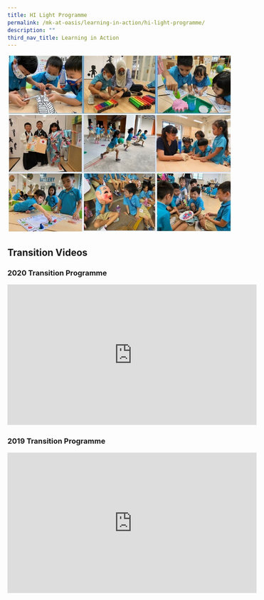 ```yaml
---
title: HI Light Programme
permalink: /mk-at-oasis/learning-in-action/hi-light-programme/
description: ""
third_nav_title: Learning in Action
---
```

![](/images/photo%20collage%20hi-light.jpg)

## Transition Videos
### 2020 Transition Programme

<iframe width="560" height="315" src="https://www.youtube.com/embed/1lX4REoRVL4" title="YouTube video player" frameborder="0" allow="accelerometer; autoplay; clipboard-write; encrypted-media; gyroscope; picture-in-picture" allowfullscreen></iframe>

### 2019 Transition Programme

<iframe width="560" height="315" src="https://www.youtube.com/embed/CrLfDzH4OVM" title="YouTube video player" frameborder="0" allow="accelerometer; autoplay; clipboard-write; encrypted-media; gyroscope; picture-in-picture" allowfullscreen></iframe>